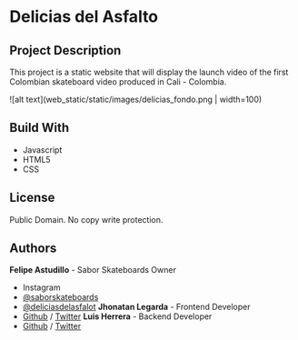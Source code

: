 # Delicias del Asfalto

## Project Description

This project is a static website that will display the launch video of the first Colombian skateboard video produced in Cali - Colombia.

![alt text](web_static/static/images/delicias_fondo.png | width=100)

## Build With

* Javascript
* HTML5
* CSS

## License

Public Domain. No copy write protection.

## Authors

**Felipe Astudillo** - Sabor Skateboards Owner
- Instagram
 - [@saborskateboards](https://www.instagram.com/saborskateboards/?hl=en)
 - [@deliciasdelasfalot](https://www.instagram.com/deliciasdelasfalto/?hl=en)
**Jhonatan Legarda** - Frontend Developer
 - [Github](https://github.com/steven-cruz) / [Twitter](https://twitter.com/JhonatanLegarda)
**Luis Herrera** - Backend Developer
 - [Github](https://github.com/lh1008) / [Twitter](https://twitter.com/lh1008)
